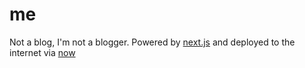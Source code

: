 # me

Not a blog, I'm not a blogger. Powered by [next.js](https://zeit.co/blog/next) and deployed to the internet via [now](https://zeit.co/now)
